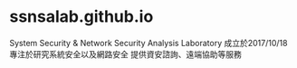# ssnsalab.github.io
System Security & Network Security Analysis Laboratory
成立於2017/10/18
專注於研究系統安全以及網路安全
提供資安諮詢、遠端協助等服務
